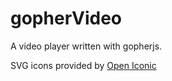 # gopherVideo
A video player written with gopherjs.

SVG icons provided by [Open Iconic](www.useiconic.com/open)